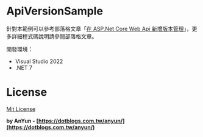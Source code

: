 # ApiVersionSample

針對本範例可以參考部落格文章「[在 ASP.Net Core Web Api 新增版本管理](https://dotblogs.com.tw/anyun/2023/08/19/173643)」，更多詳細程式碼說明請參閱部落格文章。

開發環境：
- Visual Studio 2022
- .NET 7

# License #
[Mit License](http://opensource.org/licenses/mit-license.php)

**by AnYun - [https://dotblogs.com.tw/anyun/](https://dotblogs.com.tw/anyun/)**